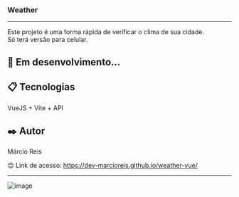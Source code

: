 ### Weather

---

Este projeto é uma forma rápida de verificar o clima de sua cidade.<br>
Só terá versão para celular.

## 🚀 Em desenvolvimento...

## 📋 Tecnologias
VueJS + Vite + API

## ✒️ Autor
Márcio Reis

😊 Link de acesso: https://dev-marcioreis.github.io/weather-vue/

---
![image](https://user-images.githubusercontent.com/122680054/235308709-0fa1a1aa-307e-4edc-b6a3-ec66382091ee.png)
